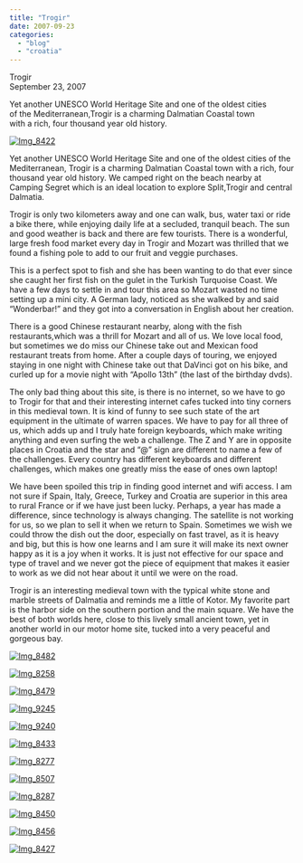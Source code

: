 ```yaml
---
title: "Trogir"
date: 2007-09-23
categories: 
  - "blog"
  - "croatia"
---
```


Trogir  
September 23, 2007

Yet another UNESCO World Heritage Site and one of the oldest cities  
of the Mediterranean,Trogir is a charming Dalmatian Coastal town  
with a rich, four thousand year old history.

<!--more-->

[![Img_8422](https://pub-ac94b3f306b24c0dba4238943c97f2e1.r2.dev/soultravelers3/images/2008/02/26/img_8422.png "Img_8422")](https://pub-ac94b3f306b24c0dba4238943c97f2e1.r2.dev/photos/uncategorized/2008/02/26/img_8422.png)

Yet another UNESCO World Heritage Site and one of the oldest cities of the Mediterranean, Trogir is a charming Dalmatian Coastal town with a rich, four thousand year old history. We camped right on the beach nearby at Camping Segret which is an ideal location to explore Split,Trogir and central Dalmatia.

Trogir is only two kilometers away and one can walk, bus, water taxi or ride a bike there, while enjoying daily life at a secluded, tranquil beach. The sun and good weather is back and there are few tourists. There is a wonderful, large fresh food market every day in Trogir and Mozart was thrilled that we found a fishing pole to add to our fruit and veggie purchases.

This is a perfect spot to fish and she has been wanting to do that ever since she caught her first fish on the gulet in the Turkish Turquoise Coast. We have a few days to settle in and tour this area so Mozart wasted no time setting up a mini city. A German lady, noticed as she walked by and said “Wonderbar!” and they got into a conversation in English about her creation.

There is a good Chinese restaurant nearby, along with the fish restaurants,which was a thrill for Mozart and all of us. We love local food, but sometimes we do miss our Chinese take out and Mexican food restaurant treats from home. After a couple days of touring, we enjoyed staying in one night with Chinese take out that DaVinci got on his bike, and curled up for a movie night with “Apollo 13th” (the last of the birthday dvds).

The only bad thing about this site, is there is no internet, so we have to go to Trogir for that and their interesting internet cafes tucked into tiny corners in this medieval town. It is kind of funny to see such state of the art equipment in the ultimate of warren spaces. We have to pay for all three of us, which adds up and I truly hate foreign keyboards, which make writing anything and even surfing the web a challenge. The Z and Y are in opposite places in Croatia and the star and “@” sign are different to name a few of the challenges. Every country has different keyboards and different challenges, which makes one greatly miss the ease of ones own laptop!

We have been spoiled this trip in finding good internet and wifi access. I am not sure if Spain, Italy, Greece, Turkey and Croatia are superior in this area to rural France or if we have just been lucky. Perhaps, a year has made a difference, since technology is always changing. The satellite is not working for us, so we plan to sell it when we return to Spain. Sometimes we wish we could throw the dish out the door, especially on fast travel, as it is heavy and big, but this is how one learns and I am sure it will make its next owner happy as it is a joy when it works. It is just not effective for our space and type of travel and we never got the piece of equipment that makes it easier to work as we did not hear about it until we were on the road.

Trogir is an interesting medieval town with the typical white stone and marble streets of Dalmatia and reminds me a little of Kotor. My favorite part is the harbor side on the southern portion and the main square. We have the best of both worlds here, close to this lively small ancient town, yet in another world in our motor home site, tucked into a very peaceful and gorgeous bay.

[![Img_8482](https://pub-ac94b3f306b24c0dba4238943c97f2e1.r2.dev/soultravelers3/images/2008/02/26/img_8482.png "Img_8482")](https://pub-ac94b3f306b24c0dba4238943c97f2e1.r2.dev/photos/uncategorized/2008/02/26/img_8482.png)

[![Img_8258](https://pub-ac94b3f306b24c0dba4238943c97f2e1.r2.dev/soultravelers3/images/2008/02/26/img_8258.png "Img_8258")](https://pub-ac94b3f306b24c0dba4238943c97f2e1.r2.dev/photos/uncategorized/2008/02/26/img_8258.png)

[![Img_8479](https://pub-ac94b3f306b24c0dba4238943c97f2e1.r2.dev/soultravelers3/images/2008/02/26/img_8479.png "Img_8479")](https://pub-ac94b3f306b24c0dba4238943c97f2e1.r2.dev/photos/uncategorized/2008/02/26/img_8479.png)

[![Img_9245](https://pub-ac94b3f306b24c0dba4238943c97f2e1.r2.dev/soultravelers3/images/2008/02/26/img_9245.png "Img_9245")](https://pub-ac94b3f306b24c0dba4238943c97f2e1.r2.dev/photos/uncategorized/2008/02/26/img_9245.png)

[![Img_9240](https://pub-ac94b3f306b24c0dba4238943c97f2e1.r2.dev/soultravelers3/images/2008/02/26/img_9240.png "Img_9240")](https://pub-ac94b3f306b24c0dba4238943c97f2e1.r2.dev/photos/uncategorized/2008/02/26/img_9240.png)

[![Img_8433](https://pub-ac94b3f306b24c0dba4238943c97f2e1.r2.dev/soultravelers3/images/2008/02/26/img_8433.png "Img_8433")](https://pub-ac94b3f306b24c0dba4238943c97f2e1.r2.dev/photos/uncategorized/2008/02/26/img_8433.png)

[![Img_8277](https://pub-ac94b3f306b24c0dba4238943c97f2e1.r2.dev/soultravelers3/images/2008/02/26/img_8277.png "Img_8277")](https://pub-ac94b3f306b24c0dba4238943c97f2e1.r2.dev/photos/uncategorized/2008/02/26/img_8277.png)

[![Img_8507](https://pub-ac94b3f306b24c0dba4238943c97f2e1.r2.dev/soultravelers3/images/2008/02/26/img_8507.png "Img_8507")](https://pub-ac94b3f306b24c0dba4238943c97f2e1.r2.dev/photos/uncategorized/2008/02/26/img_8507.png)

[![Img_8287](https://pub-ac94b3f306b24c0dba4238943c97f2e1.r2.dev/soultravelers3/images/2008/02/26/img_8287.png "Img_8287")](https://pub-ac94b3f306b24c0dba4238943c97f2e1.r2.dev/photos/uncategorized/2008/02/26/img_8287.png)

[![Img_8450](https://pub-ac94b3f306b24c0dba4238943c97f2e1.r2.dev/soultravelers3/images/2008/02/26/img_8450.png "Img_8450")](https://pub-ac94b3f306b24c0dba4238943c97f2e1.r2.dev/photos/uncategorized/2008/02/26/img_8450.png)

[![Img_8456](https://pub-ac94b3f306b24c0dba4238943c97f2e1.r2.dev/soultravelers3/images/2008/02/26/img_8456.png "Img_8456")](https://pub-ac94b3f306b24c0dba4238943c97f2e1.r2.dev/photos/uncategorized/2008/02/26/img_8456.png)

[![Img_8427](https://pub-ac94b3f306b24c0dba4238943c97f2e1.r2.dev/soultravelers3/images/2008/02/26/img_8427.png "Img_8427")](https://pub-ac94b3f306b24c0dba4238943c97f2e1.r2.dev/photos/uncategorized/2008/02/26/img_8427.png)

